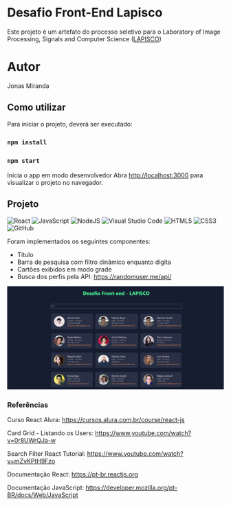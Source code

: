 # Desafio Front-End Lapisco

Este projeto é um artefato do processo seletivo para o Laboratory of Image Processing, Signals and Computer Science ([LAPISCO](https://lapisco.ifce.edu.br))

# Autor

Jonas Miranda

## Como utilizar

Para iniciar o projeto, deverá ser executado:

### `npm install`

### `npm start`

Inicia o app em modo desenvolvedor
Abra [http://localhost:3000](http://localhost:3000) para visualizar o projeto no navegador.


## Projeto

![React](https://img.shields.io/badge/react-%2320232a.svg?style=for-the-badge&logo=react&logoColor=%2361DAFB)  ![JavaScript](https://img.shields.io/badge/javascript-%23323330.svg?style=for-the-badge&logo=javascript&logoColor=%23F7DF1E)  ![NodeJS](https://img.shields.io/badge/node.js-6DA55F?style=for-the-badge&logo=node.js&logoColor=white)  ![Visual Studio Code](https://img.shields.io/badge/Visual%20Studio%20Code-0078d7.svg?style=for-the-badge&logo=visual-studio-code&logoColor=white)  ![HTML5](https://img.shields.io/badge/html5-%23E34F26.svg?style=for-the-badge&logo=html5&logoColor=white)  ![CSS3](https://img.shields.io/badge/css3-%231572B6.svg?style=for-the-badge&logo=css3&logoColor=white)  ![GitHub](https://img.shields.io/badge/github-%23121011.svg?style=for-the-badge&logo=github&logoColor=white)

Foram implementados os seguintes componentes:

- Título
- Barra de pesquisa com filtro dinâmico enquanto digita
- Cartões exibidos em modo grade
- Busca dos perfis pela API: https://randomuser.me/api/

![](assets/20220222_203043_image.png)

### Referências

Curso React Alura: https://cursos.alura.com.br/course/react-js

Card Grid - Listando os Users: https://www.youtube.com/watch?v=0r8UWrQJa-w

Search Filter React Tutorial: https://www.youtube.com/watch?v=mZvKPtH9Fzo

Documentação React: https://pt-br.reactjs.org

Documentação JavaScript: https://developer.mozilla.org/pt-BR/docs/Web/JavaScript

